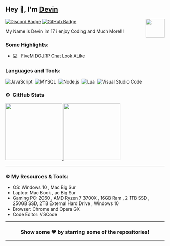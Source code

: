 ## Hey 👋, I'm [Devin](https://github.com/supported)

<img align="right" height="60" width="60" alt="" src="https://cdn.discordapp.com/attachments/864190077021978655/864607949720780830/85532754.png" />

[![Discord Badge](https://img.shields.io/badge/-Discord-0e76a8?style=flat-square&logo=Discord&logoColor=white)](https://discord.gg/NxXwqWmxZk)
[![GitHub Badge](https://img.shields.io/badge/-GitHub-ffffff?style=flat-square&logo=Github&logoColor=black)](https://github.com/ibeatit)


My Name is Devin im 17 i enjoy Coding and Much More!!!



<!-- <img align="right" height="215" width="325" alt="" src="https://cdn.discordapp.com/attachments/812460010868441178/815411857090543616/Pre_comp_7.gif" /> -->


### Some Highlights:

- 💻 &nbsp; [FiveM DOJRP Chat Look ALike](https://github.com/ilithium0x/doj-chat)




### Languages and Tools:
![JavaScript](https://img.shields.io/badge/-JavaScript-333333?style=flat&logo=javascript)&nbsp;
![MYSQL](https://img.shields.io/badge/-MySQL-333333?style=flat&logo=mysql)&nbsp;
![Node.js](https://img.shields.io/badge/-Node.js-333333?style=flat&logo=node.js)&nbsp;
![Lua](https://img.shields.io/badge/-Lua-333333?style=flat&logo=lua)&nbsp;
![Visual Studio Code](https://img.shields.io/badge/-Visual%20Studio%20Code-333333?style=flat&logo=visual-studio-code&logoColor=007ACC)&nbsp;

### ⚙️ &nbsp;GitHub Stats

<p align="left">
<a href="https://github.com/supported">
  <img height="180em" src="https://github-readme-stats-eight-theta.vercel.app/api?username=supported&show_icons=true&theme=react&include_all_commits=true&count_private=true"/>
  <img height="180em" src="https://github-readme-stats-eight-theta.vercel.app/api/top-langs/?username=supported&layout=compact&langs_count=8&theme=react"/>
</a>
</p>

---

### ⚙️ My Resources & Tools:

- OS: Windows 10 , Mac Big Sur
- Laptop: Mac Book , ac Big Sur
- Gaming PC: 2060 , AMD Ryzen 7 3700X , 16GB Ram , 2 1TB SSD , 250GB SSD, 2TB External Hard Drive , Windows 10
- Browser: Chrome and Opera GX
- Code Editor: VSCode 


---

<h3 align=center>Show some ❤️ by starring some of the repositories!</h3>

---
